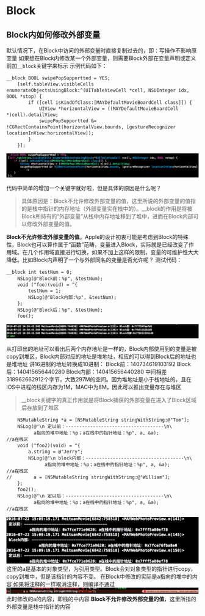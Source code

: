 # Block
## Block内如何修改外部变量
默认情况下，在Block中访问的外部变量时直接复制过去的，即：写操作不影响原变量
如果想在Block内修改某一个外部变量，则需要Block外部在变量声明或定义前加`__block`关键字来标示
示例代码如下：
```
__block BOOL swipePopSupportted = YES;
    [self.tableView.visibleCells enumerateObjectsUsingBlock:^(UITableViewCell *cell, NSUInteger idx, BOOL *stop) {
        if ([cell isKindOfClass:[MAYDefaultMovieBoardCell class]]) {
            UIView *horizontalView = ((MAYDefaultMovieBoardCell *)cell).detailView;
            swipePopSupportted &= !CGRectContainsPoint(horizontalView.bounds, [gestureRecognizer locationInView:horizontalView]);
        }
    }];
```
![](media/14691680716478/14691687845636.jpg)


代码中简单的增加一个关键字就好啦，但是具体的原因是什么呢？

>具体原因是：Block不允许修改外部变量的值，这里所说的外部变量的值指的是栈中指针的内存地址（外部变量实在栈中的）。__block的作用是将被Block所持有的“外部变量”从栈中内存地址移到了堆中，进而在Block内部可以修改外部变量的值。

__Block不允许修改外部变量的值__。Apple的设计初衷可能是考虑到Block的特殊性，Block也可以算作属于“函数”范畴，变量进入Block，实际就是已经改变了作用域。在几个作用域直接进行切换，如果不加上这样的限制，变量的可维护性大大降低。比如Block内声明了一个与外部同名的变量是否允许呢？
测试代码：

```
__block int testNum = 0;
    NSLog(@"Block前：%p", &testNum);
    void (^foo)(void) = ^{
        testNum = 1;
        NSLog(@"Block内部:%p", &testNum);
    };
    NSLog(@"Block后：%p", &testNum);
    foo();
```
![](media/14691680716478/14691702867279.jpg)

从打印出的地址可以看出后两个内存地址是一样的，Block内部使用到的变量是被copy到堆区，Block内部对应的地址是堆地址，相应的可以得到Block后的地址也是堆地址
讲16进制的地址转换成10进制：
Block前：140734619103192
Block后：140415656440280
Block内部：140415656440280
中间相差318962662912个字节，大致297M的空间。因为堆地址是小于栈地址的，且在iOS中进程的栈区内存为1M，MAC中为8M，因此可以推出变量存在与堆区

>__block关键字的真正作用就是将Block捕获的外部变量在进入了Block区域后存放到了堆区

```
    NSMutableString *a = [NSMutableString stringWithString:@"Tom"];
    NSLog(@"\n 定以前：------------------------------------\n\
          a指向的堆中地址：%p；a在栈中的指针地址：%p", a, &a);               //a在栈区
    void (^foo2)(void) = ^{
        a.string = @"Jerry";
        NSLog(@"\n block内部：------------------------------------\n\
              a指向的堆中地址：%p；a在栈中的指针地址：%p", a, &a);           //a在栈区
//        a = [NSMutableString stringWithString:@"William"];
    };
    foo2();
    NSLog(@"\n 定以后：------------------------------------\n\
          a指向的堆中地址：%p；a在栈中的指针地址：%p", a, &a);               //a在栈区
```
![](media/14691680716478/14691713912704.jpg)
这里的a是基本的对象类型，为引用类型。Block会对对象类型的指针进行copy，copy到堆中，但是该指针的内容不变。
在Block中修改的实际是a指向的堆中的内容
如果将注释的一样取消注释，则编译不通过
![](media/14691680716478/14691718714138.jpg)
此时修改的a的内容，即栈的中内容
**Block不允许修改外部变量的值**，这里所指的外部变量是栈中指针的内容



